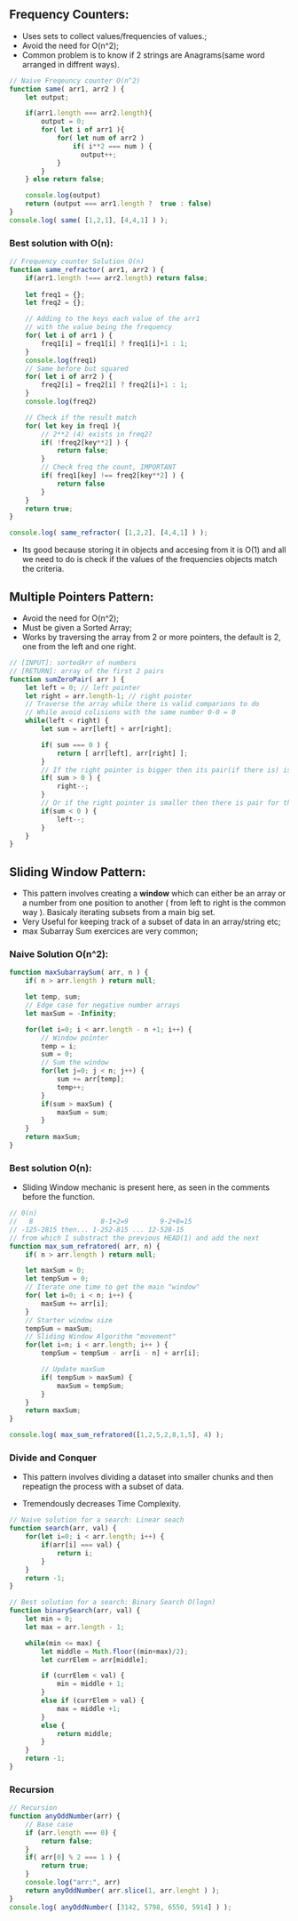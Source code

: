 ## Frequency Counters:

- Uses sets to collect values/frequencies of values.;
- Avoid the need for O(n^2);
- Common problem is to know if 2 strings are Anagrams(same word arranged in diffrent ways).

```js
// Naive Freqeuncy counter O(n^2)
function same( arr1, arr2 ) {
    let output;

    if(arr1.length === arr2.length){
        output = 0;
        for( let i of arr1 ){
            for( let num of arr2 )
                if( i**2 === num ) {
                  output++;  
            }
        }
    } else return false;

    console.log(output)
    return (output === arr1.length ?  true : false)
}
console.log( same( [1,2,1], [4,4,1] ) );
```

### Best solution with O(n):

```js
// Frequency counter Solution O(n)
function same_refractor( arr1, arr2 ) {
    if(arr1.length !=== arr2.length) return false;
    
    let freq1 = {};
    let freq2 = {};

    // Adding to the keys each value of the arr1
    // with the value being the frequency
    for( let i of arr1 ) {
        freq1[i] = freq1[i] ? freq1[i]+1 : 1;
    }
    console.log(freq1)
    // Same before but squared
    for( let i of arr2 ) {
        freq2[i] = freq2[i] ? freq2[i]+1 : 1;
    }
    console.log(freq2)

    // Check if the result match
    for( let key in freq1 ){
        // 2**2 (4) exists in freq2?
        if( !freq2[key**2] ) {
            return false;
        } 
        // Check freq the count, IMPORTANT
        if( freq1[key] !== freq2[key**2] ) {
            return false
        }
    } 
    return true;
}

console.log( same_refractor( [1,2,2], [4,4,1] ) );
```

- Its good because storing it in objects and accesing from it is O(1) and all we need to do is check if the values of the frequencies objects match the criteria.

## Multiple Pointers Pattern:

- Avoid the need for O(n^2);
- Must be given a Sorted Array;
- Works by traversing the array from 2 or more pointers, the default is 2, one from the left and one right.

```js
// [INPUT]: sortedArr of numbers
// [RETURN]: array of the first 2 pairs
function sumZeroPair( arr ) {
    let left = 0; // left pointer
    let right = arr.length-1; // right pointer
    // Traverse the array while there is valid comparions to do
    // While avoid colisions with the same number 0-0 = 0
    while(left < right) {
        let sum = arr[left] + arr[right];

        if( sum === 0 ) {
            return [ arr[left], arr[right] ];
        }
        // If the right pointer is bigger then its pair(if there is) is lower is the array
        if( sum > 0 ) {
            right--;
        }
        // Or if the right pointer is smaller then there is pair for that number and we move the left pointer 
        if(sum < 0 ) {
            left--;
        }
    }
}
```

## Sliding Window Pattern:

- This pattern involves creating a **window** which can either be an array or a number from one position to another ( from left to right is the common way ). Basicaly iterating subsets from a main big set.
- Very Useful for keeping track of a subset of data in an array/string etc;
- max Subarray Sum exercices are very common;

### Naive Solution O(n^2):

```js
function maxSubarraySum( arr, n ) {
    if( n > arr.length ) return null;

    let temp, sum;
    // Edge case for negative number arrays
    let maxSum = -Infinity;

    for(let i=0; i < arr.length - n +1; i++) {
        // Window pointer
        temp = i;
        sum = 0;
        // Sum the window 
        for(let j=0; j < n; j++) {
            sum += arr[temp];
            temp++;
        }
        if(sum > maxSum) {
            maxSum = sum;
        }
    }
    return maxSum;
}
```

### Best solution O(n):

- Sliding Window mechanic is present here, as seen in the comments before the function.

```js
// 0(n) 
//   8                 8-1+2=9        9-2+8=15  
// -125-2815 then... 1-252-815 ... 12-528-15
// from which I substract the previous HEAD(1) and add the next
function max_sum_refratored( arr, n) {
    if( n > arr.length ) return null;

    let maxSum = 0;
    let tempSum = 0;
    // Iterate one time to get the main "window"
    for( let i=0; i < n; i++) {
        maxSum += arr[i];
    }
    // Starter window size
    tempSum = maxSum;
    // Sliding Window Algorithm "movement"
    for(let i=n; i < arr.length; i++ ) {
        tempSum = tempSum - arr[i - n] + arr[i];

        // Update maxSum
        if( tempSum > maxSum) {
            maxSum = tempSum;
        }
    }
    return maxSum;
}

console.log( max_sum_refratored([1,2,5,2,8,1,5], 4) );
```

### Divide and Conquer 

- This pattern involves dividing a dataset into smaller chunks and then repeatign the process with a subset of data.

- Tremendously decreases Time Complexity.

```js
// Naive solution for a search: Linear seach
function search(arr, val) {
    for(let i=0; i < arr.length; i++) {
        if(arr[i] === val) {
            return i;
        }
    }
    return -1;
}
```
```js
// Best solution for a search: Binary Search O(logn)
function binarySearch(arr, val) {
    let min = 0;
    let max = arr.length - 1;

    while(min <= max) {
        let middle = Math.floor((min+max)/2);
        let currElem = arr[middle];

        if (currElem < val) {
            min = middle + 1;
        }
        else if (currElem > val) {
            max = middle +1;
        }
        else {
            return middle;
        }
    }
    return -1;
}
```

### Recursion 

```js
// Recursion 
function anyOddNumber(arr) {
    // Base case
    if (arr.length === 0) {
        return false;
    }
    if( arr[0] % 2 === 1 ) {
        return true;
    }
    console.log("arr:", arr)
    return anyOddNumber( arr.slice(1, arr.lenght ) );
}
console.log( anyOddNumber( [3142, 5798, 6550, 5914] ) );
```